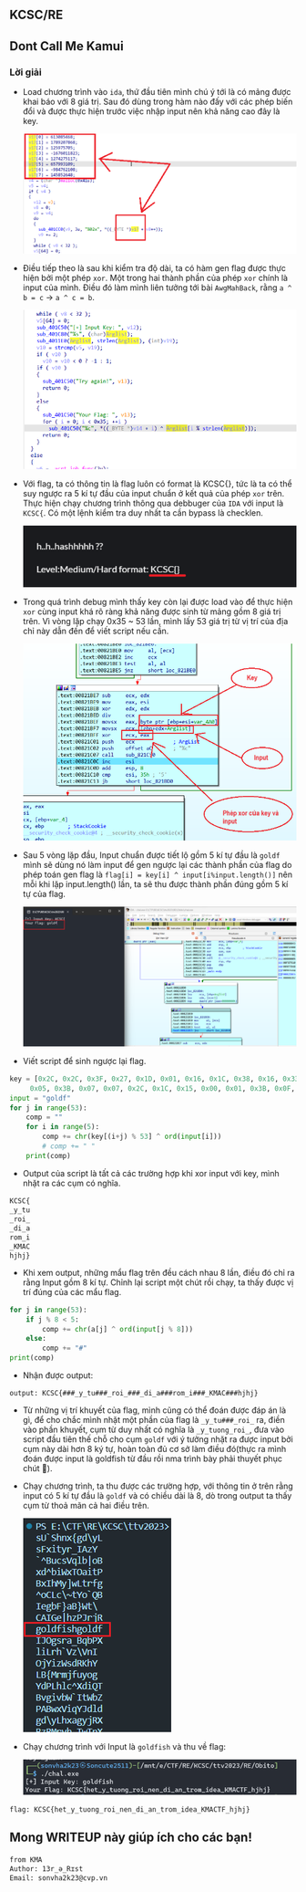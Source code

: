 ## KCSC/RE

## Dont Call Me Kamui

### Lời giải

- Load chương trình vào `ida`, thứ đầu tiên mình chú ý tới là có mảng được khai báo với 8 giá trị. Sau đó dùng trong hàm nào đấy với các phép biến đổi và được thực hiện trước việc nhập input nên khả năng cao đây là key.

  ![Alt text](IMG/DontCallMeKamui/image.png)

- Điều tiếp theo là sau khi kiểm tra độ dài, ta có hàm gen flag được thực hiện bởi một phép `xor`. Một trong hai thành phần của phép `xor` chính là input của mình. Điều đó làm mình liên tưởng tới bài `AwgMahBack`, rằng `a ^ b = c` -> `a ^ c = b`.

  ![Alt text](IMG/DontCallMeKamui/image-1.png)

- Với flag, ta có thông tin là flag luôn có format là KCSC{}, tức là ta có thể suy ngược ra 5 kí tự đầu của input chuẩn ở kết quả của phép `xor` trên. Thực hiện chạy chương trình thông qua debbuger của `IDA` với input là `KCSC{`. Có một lệnh kiểm tra duy nhất ta cần bypass là checklen.

  ![Alt text](IMG/DontCallMeKamui/image-2.png)

- Trong quá trình debug mình thấy key còn lại được load vào để thực hiện `xor` cùng input khá rõ ràng khả năng được sinh từ mảng gồm 8 giá trị trên. Vì vòng lặp chạy 0x35 ~ 53 lần, mình lấy 53 giá trị từ vị trí của địa chỉ này dẫn đến để viết script nếu cần.

  ![Alt text](IMG/DontCallMeKamui/image-3.png)

- Sau 5 vòng lặp đầu, Input chuẩn được tiết lộ gồm 5 kí tự đầu là `goldf` mình sẽ dùng nó làm input để gen ngược lại các thành phần của flag do phép toán gen flag là `flag[i] = key[i] ^ input[i%input.length()]` nên mỗi khi lặp input.length() lần, ta sẽ thu được thành phần đúng gồm 5 kí tự của flag.

  ![Alt text](IMG/DontCallMeKamui/image-4.png)

- Viết script để sinh ngược lại flag.

```python
key = [0x2C, 0x2C, 0x3F, 0x27, 0x1D, 0x01, 0x16, 0x1C, 0x38, 0x16, 0x33, 0x10, 0x13, 0x06, 0x1D, 0x0F, 0x38, 0x1D, 0x03, 0x0D, 0x39, 0x07, 0x16, 0x06, 0x38, 0x0B,
     0x05, 0x3B, 0x07, 0x07, 0x2C, 0x1C, 0x15, 0x00, 0x01, 0x3B, 0x0F, 0x0D, 0x16, 0x09, 0x38, 0x24, 0x21, 0x25, 0x25, 0x3D, 0x35, 0x37, 0x0F, 0x05, 0x04, 0x0E, 0x1B]
input = "goldf"
for j in range(53):
    comp = ""
    for i in range(5):
        comp += chr(key[(i+j) % 53] ^ ord(input[i]))
        # comp += " "
    print(comp)

```

- Output của script là tất cả các trường hợp khi xor input với key, mình nhặt ra các cụm có nghĩa.

```
KCSC{
_y_tu
_roi_
_di_a
rom_i
_KMAC
hjhj}
```

- Khi xem output, những mẩu flag trên đều cách nhau 8 lần, điều đó chỉ ra rằng Input gồm 8 kí tự. Chỉnh lại script một chút rồi chạy, ta thấy được vị trí đúng của các mẩu flag.

```python
for j in range(53):
    if j % 8 < 5:
        comp += chr(a[j] ^ ord(input[j % 8]))
    else:
        comp += "#"
print(comp)
```

- Nhận được output:

```
output: KCSC{###_y_tu###_roi_###_di_a###rom_i###_KMAC###hjhj}
```

- Từ những vị trí khuyết của flag, mình cũng có thể đoán được đáp án là gì, để cho chắc mình nhặt một phần của flag là `_y_tu###_roi_` ra, điền vào phần khuyết, cụm từ duy nhất có nghĩa là `_y_tuong_roi_`, đưa vào script đầu tiên thế chỗ cho cụm `goldf` với ý tưởng nhặt ra được input bởi cụm này dài hơn 8 ký tự, hoàn toàn đủ cơ sở làm điều đó(thực ra mình đoán được input là goldfish từ đầu rồi nma trình bày phải thuyết phục chút 🐧).

- Chạy chương trình, ta thu được các trường hợp, với thông tin ở trên rằng input có 5 kí tự đầu là `goldf` và có chiều dài là 8, dò trong output ta thấy cụm từ thoả mãn cả hai điều trên.

  ![Alt text](IMG/DontCallMeKamui/image-5.png)

- Chạy chương trình với Input là `goldfish` và thu về flag:

  ![Alt text](IMG/DontCallMeKamui/image-6.png)

```
flag: KCSC{het_y_tuong_roi_nen_di_an_trom_idea_KMACTF_hjhj}
```

## Mong WRITEUP này giúp ích cho các bạn!

```
from KMA
Author: 13r_ə_Rɪst
Email: sonvha2k23@cvp.vn
```
